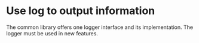 # Use log to output information

The common library offers one logger interface and its implementation. The logger must be used in new features.
